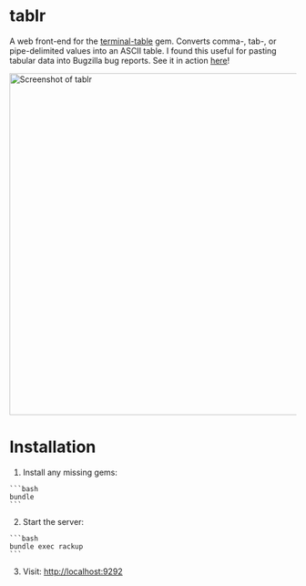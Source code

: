 # tablr

A web front-end for the [terminal-table](https://github.com/visionmedia/terminal-table) gem. Converts comma-, tab-, or pipe-delimited values into an ASCII table. I found this useful for pasting tabular data into Bugzilla bug reports. See it in action [here](http://tablr.toddmazierski.com/)!

<img width=600 src='https://f.cloud.github.com/assets/544541/1897524/f8dda95a-7be7-11e3-84ec-079ceffea91b.png' alt='Screenshot of tablr' />

# Installation

  1. Install any missing gems:

    ```bash
    bundle
    ```

  2. Start the server:

    ```bash
    bundle exec rackup
    ```

  3. Visit: [http://localhost:9292](http://localhost:9292)
